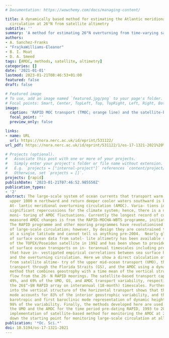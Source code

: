 ```yaml
---
# Documentation: https://wowchemy.com/docs/managing-content/

title: A dynamically based method for estimating the Atlantic meridional overturning
  circulation at 26°N from satellite altimetry
subtitle: ''
summary: 'A method for estimating 26°N overturning from time-varying satellite altimetry and time-averaged boundary profiles of dynamic height.'
authors:
- A. Sanchez-Franks
- "FrajkaWilliams-Eleanor"
- B. I. Moat
- D. A. Smeed
tags: [AMOC, methods, satellite, altimetry]
categories: []
date: '2021-01-01'
lastmod: 2023-01-21T08:46:53+01:00
featured: false
draft: false

# Featured image
# To use, add an image named `featured.jpg/png` to your page's folder.
# Focal points: Smart, Center, TopLeft, Top, TopRight, Left, Right, BottomLeft, Bottom, BottomRight.
image:
  caption: 'RAPID MOC transport (TMOC; orange line) and the satellite-based T ∗ transport estimates as per Eq. (19) (blue line).'
  focal_point: ''
  preview_only: false

links:
- name: URL
  url: https://nora.nerc.ac.uk/id/eprint/531122/
url_pdf: https://nora.nerc.ac.uk/id/eprint/531122/1/os-17-1321-2021%20%281%29.pdf

# Projects (optional).
#   Associate this post with one or more of your projects.
#   Simply enter your project's folder or file name without extension.
#   E.g. `projects = ["internal-project"]` references `content/project/deep-learning/index.md`.
#   Otherwise, set `projects = []`.
projects: [rapid]
publishDate: '2023-01-21T07:46:52.985550Z'
publication_types:
- '2'
abstract: The large-scale system of ocean currents that transport warm waters in the
  upper 1000 m northward and return deeper cooler waters southward is known as the
  At- lantic meridional overturning circulation (AMOC). Varia- tions in the AMOC have
  significant repercussions for the climate system; hence, there is a need for long-term
  moni- toring of AMOC fluctuations. Currently the longest record of continuous directly
  measured AMOC changes is from the RAPID-MOCHA-WBTS programme, initiated in 2004.
  The RAPID programme and other mooring programmes have revolutionised our understanding
  of large-scale circulation; however, by design they are constrained to measurements
  at a single latitude and cannot tell us anything pre-2004.  Nearly global coverage
  of surface ocean data from satel- lite altimetry has been available since the launch
  of the TOPEX/Poseidon satellite in 1992 and has been shown to provide reliable estimates
  of surface ocean transports on in- terannual timescales including previous studies
  that have in- vestigated empirical correlations between sea surface height variability
  and the overturning circulation. Here we show a direct calculation of ocean circulation
  from satellite altime- try of the upper mid-ocean transport (UMO), the Gulf Stream
  transport through the Florida Straits (GS), and the AMOC using a dynamically based
  method that combines geostrophy with a time mean of the vertical structure of the
  flow from the 26◦ N RAPID moorings. The satellite-based transport cap- tures 56%,
  49%, and 69% of the UMO, GS, and AMOC transport variability, respectively, from
  the 26$^∘$N RAPID array on interannual (18-month) timescales. Further investi- gation
  into the vertical structure of the horizontal transport shows that the first baroclinic
  mode accounts for 83% of the interior geostrophic variability, and the combined
  barotropic and first baroclinic mode representation of dynamic height accounts for
  98% of the variability. Finally, the methods developed here are used to reconstruct
  the UMO and the AMOC for the time period pre-dating RAPID, 1993 to 2003. The effective
  implementation of satellite-based method for monitoring the AMOC at 26$^∘$N lays
  down the starting point for monitoring large-scale circulation at all latitudes.
publication: '*Oc. Sci.*'
doi: 10.5194/os-17-1321-2021
---
```

